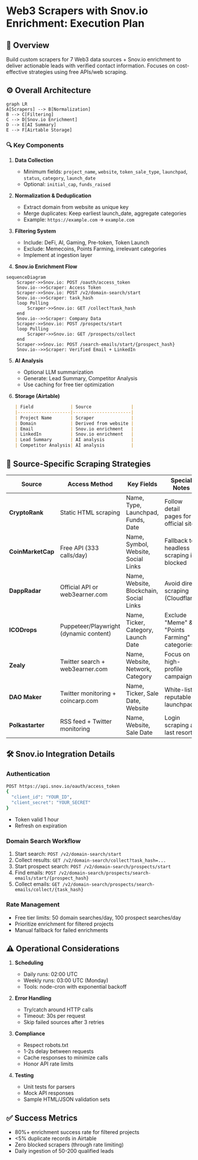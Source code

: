 # Web3 Scrapers with Snov.io Enrichment: Execution Plan

## 🎯 Overview
Build custom scrapers for 7 Web3 data sources + Snov.io enrichment to deliver actionable leads with verified contact information. Focuses on cost-effective strategies using free APIs/web scraping.

## ⚙️ Overall Architecture
```mermaid
graph LR
A[Scrapers] --> B[Normalization]
B --> C[Filtering]
C --> D[Snov.io Enrichment]
D --> E[AI Summary]
E --> F[Airtable Storage]
```

### 🔍 Key Components
1. **Data Collection**
   - Minimum fields: `project_name`, `website`, `token_sale_type`, `launchpad`, `status`, `category`, `launch_date`
   - Optional: `initial_cap`, `funds_raised`

2. **Normalization & Deduplication**
   - Extract domain from website as unique key
   - Merge duplicates: Keep earliest launch_date, aggregate categories
   - Example: `https://example.com` → `example.com`

3. **Filtering System**
   - Include: DeFi, AI, Gaming, Pre-token, Token Launch
   - Exclude: Memecoins, Points Farming, irrelevant categories
   - Implement at ingestion layer

4. **Snov.io Enrichment Flow**
```mermaid
sequenceDiagram
    Scraper->>Snov.io: POST /oauth/access_token
    Snov.io-->>Scraper: Access Token
    Scraper->>Snov.io: POST /v2/domain-search/start
    Snov.io-->>Scraper: task_hash
    loop Polling
        Scraper->>Snov.io: GET /collect?task_hash
    end
    Snov.io-->>Scraper: Company Data
    Scraper->>Snov.io: POST /prospects/start
    loop Polling
        Scraper->>Snov.io: GET /prospects/collect
    end
    Scraper->>Snov.io: POST /search-emails/start/{prospect_hash}
    Snov.io-->>Scraper: Verified Email + LinkedIn
```

5. **AI Analysis**
   - Optional LLM summarization
   - Generate: Lead Summary, Competitor Analysis
   - Use caching for free tier optimization

6. **Storage (Airtable)**
   ```markdown
   | Field              | Source               |
   |--------------------|----------------------|
   | Project Name       | Scraper              |
   | Domain             | Derived from website |
   | Email              | Snov.io enrichment   |
   | LinkedIn           | Snov.io enrichment   |
   | Lead Summary       | AI analysis          |
   | Competitor Analysis| AI analysis          |
   ```

## 🔎 Source-Specific Scraping Strategies

| Source         | Access Method                          | Key Fields                                      | Special Notes                                  |
|----------------|----------------------------------------|------------------------------------------------|------------------------------------------------|
| **CryptoRank** | Static HTML scraping                   | Name, Type, Launchpad, Funds, Date            | Follow detail pages for official sites         |
| **CoinMarketCap**| Free API (333 calls/day)              | Name, Symbol, Website, Social Links           | Fallback to headless scraping if blocked       |
| **DappRadar**  | Official API or web3earner.com         | Name, Website, Blockchain, Social Links       | Avoid direct scraping (Cloudflare)             |
| **ICODrops**   | Puppeteer/Playwright (dynamic content) | Name, Ticker, Category, Launch Date           | Exclude "Meme" & "Points Farming" categories   |
| **Zealy**      | Twitter search + web3earner.com        | Name, Website, Network, Category              | Focus on high-profile campaigns                |
| **DAO Maker**  | Twitter monitoring + coincarp.com     | Name, Ticker, Sale Date, Website              | White-list reputable launchpads                |
| **Polkastarter**| RSS feed + Twitter monitoring          | Name, Website, Sale Date                      | Login scraping as last resort                  |

## 🛠️ Snov.io Integration Details
### Authentication
```bash
POST https://api.snov.io/oauth/access_token
{
  "client_id": "YOUR_ID",
  "client_secret": "YOUR_SECRET"
}
```
- Token valid 1 hour
- Refresh on expiration

### Domain Search Workflow
1. Start search: `POST /v2/domain-search/start`
2. Collect results: `GET /v2/domain-search/collect?task_hash=...`
3. Start prospect search: `POST /v2/domain-search/prospects/start`
4. Find emails: `POST /v2/domain-search/prospects/search-emails/start/{prospect_hash}`
5. Collect emails: `GET /v2/domain-search/prospects/search-emails/collect/{task_hash}`

### Rate Management
- Free tier limits: 50 domain searches/day, 100 prospect searches/day
- Prioritize enrichment for filtered projects
- Manual fallback for failed enrichments

## ⚠️ Operational Considerations
1. **Scheduling**
   - Daily runs: 02:00 UTC
   - Weekly runs: 03:00 UTC (Monday)
   - Tools: node-cron with exponential backoff

2. **Error Handling**
   - Try/catch around HTTP calls
   - Timeout: 30s per request
   - Skip failed sources after 3 retries

3. **Compliance**
   - Respect robots.txt
   - 1-2s delay between requests
   - Cache responses to minimize calls
   - Honor API rate limits

4. **Testing**
   - Unit tests for parsers
   - Mock API responses
   - Sample HTML/JSON validation sets

## ✅ Success Metrics
- 80%+ enrichment success rate for filtered projects
- <5% duplicate records in Airtable
- Zero blocked scrapers (through rate limiting)
- Daily ingestion of 50-200 qualified leads
```


